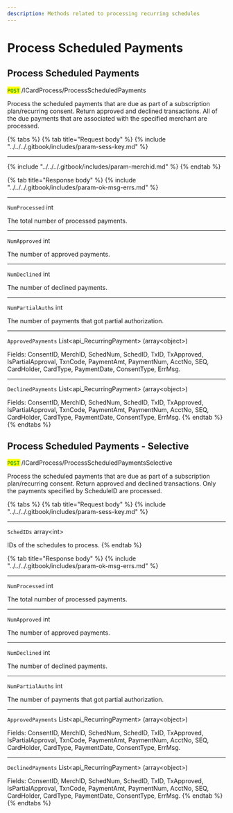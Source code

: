 ```yaml
---
description: Methods related to processing recurring schedules
---
```


# Process Scheduled Payments

## Process Scheduled Payments

<mark style="color:green;">`POST`</mark> /ICardProcess/ProcessScheduledPayments

Process the scheduled payments that are due as part of a subscription plan/recurring consent. Return approved and declined transactions. All of the due payments that are associated with the specified merchant are processed.

{% tabs %}
{% tab title="Request body" %}
{% include "../../../.gitbook/includes/param-sess-key.md" %}

***

{% include "../../../.gitbook/includes/param-merchid.md" %}
{% endtab %}

{% tab title="Response body" %}
{% include "../../../.gitbook/includes/param-ok-msg-errs.md" %}

***

`NumProcessed` int

The total number of processed payments.

***

`NumApproved` int

The number of approved payments.

***

`NumDeclined` int

The number of declined payments.

***

`NumPartialAuths` int

The number of payments that got partial authorization.

***

`ApprovedPayments` List\<api\_RecurringPayment> (array\<object>)

Fields: ConsentID, MerchID, SchedNum, SchedID, TxID, TxApproved, IsPartialApproval, TxnCode, PaymentAmt, PaymentNum, AcctNo, SEQ, CardHolder, CardType, PaymentDate, ConsentType, ErrMsg.

***

`DeclinedPayments` List\<api\_RecurringPayment> (array\<object>)

Fields: ConsentID, MerchID, SchedNum, SchedID, TxID, TxApproved, IsPartialApproval, TxnCode, PaymentAmt, PaymentNum, AcctNo, SEQ, CardHolder, CardType, PaymentDate, ConsentType, ErrMsg.
{% endtab %}
{% endtabs %}





## Process Scheduled Payments - Selective

<mark style="color:green;">`POST`</mark> /ICardProcess/ProcessScheduledPaymentsSelective

Process the scheduled payments that are due as part of a subscription plan/recurring consent. Return approved and declined transactions. Only the payments specified by ScheduleID are processed.

{% tabs %}
{% tab title="Request body" %}
{% include "../../../.gitbook/includes/param-sess-key.md" %}

***

`SchedIDs` array\<int>

IDs of the schedules to process.
{% endtab %}

{% tab title="Response body" %}
{% include "../../../.gitbook/includes/param-ok-msg-errs.md" %}

***

`NumProcessed` int

The total number of processed payments.

***

`NumApproved` int

The number of approved payments.

***

`NumDeclined` int

The number of declined payments.

***

`NumPartialAuths` int

The number of payments that got partial authorization.

***

`ApprovedPayments` List\<api\_RecurringPayment> (array\<object>)

Fields: ConsentID, MerchID, SchedNum, SchedID, TxID, TxApproved, IsPartialApproval, TxnCode, PaymentAmt, PaymentNum, AcctNo, SEQ, CardHolder, CardType, PaymentDate, ConsentType, ErrMsg.

***

`DeclinedPayments` List\<api\_RecurringPayment> (array\<object>)

Fields: ConsentID, MerchID, SchedNum, SchedID, TxID, TxApproved, IsPartialApproval, TxnCode, PaymentAmt, PaymentNum, AcctNo, SEQ, CardHolder, CardType, PaymentDate, ConsentType, ErrMsg.
{% endtab %}
{% endtabs %}
